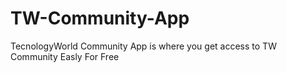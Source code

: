 # TW-Community-App
TecnologyWorld Community App is where you get access to TW Community Easly For Free

